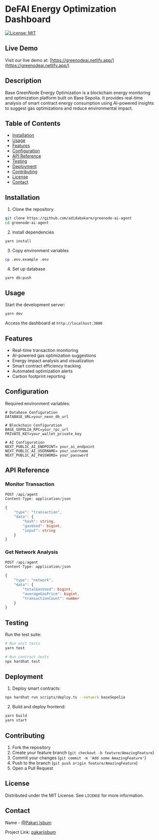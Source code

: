 # DeFAI Energy Optimization Dashboard

[![License: MIT](https://img.shields.io/badge/License-MIT-yellow.svg)](https://opensource.org/licenses/MIT)

## Live Demo

Visit our live demo at: [https://greenodeai.netlify.app/](https://greenodeai.netlify.app/)

## Description

Base GreenNode Energy Optimization is a blockchain energy monitoring and optimization platform built on Base Sepolia. It provides real-time analysis of smart contract energy consumption using AI-powered insights to suggest gas optimizations and reduce environmental impact.

## Table of Contents

- [Installation](#installation)
- [Usage](#usage)
- [Features](#features)
- [Configuration](#configuration)
- [API Reference](#api-reference)
- [Testing](#testing)
- [Deployment](#deployment)
- [Contributing](#contributing)
- [License](#license)
- [Contact](#contact)

## Installation

1. Clone the repository

```bash
git clone https://github.com/adidabakare/greenode-ai-agent
cd greenode-ai-agent
```

2. Install dependencies

```bash
yarn install
```

3. Copy environment variables

```bash
cp .env.example .env
```

4. Set up database

```bash
yarn db:push
```

## Usage

Start the development server:

```bash
yarn dev
```

Access the dashboard at `http://localhost:3000`

## Features

- Real-time transaction monitoring
- AI-powered gas optimization suggestions
- Energy impact analysis and visualization
- Smart contract efficiency tracking
- Automated optimization alerts
- Carbon footprint reporting

## Configuration

Required environment variables:

```env
# Database Configuration
DATABASE_URL=your_neon_db_url

# Blockchain Configuration
BASE_SEPOLIA_RPC=your_rpc_url
PRIVATE_KEY=your_wallet_private_key

# AI Configuration
NEXT_PUBLIC_AI_ENDPOINT= your_ai_endpoint
NEXT_PUBLIC_AI_USERNAME= your_username
NEXT_PUBLIC_AI_PASSWORD= your_password
```

## API Reference

### Monitor Transaction

```typescript
POST /api/agent
Content-Type: application/json

{
    "type": "transaction",
    "data": {
        "hash": string,
        "gasUsed": bigint,
        "input": string
    }
}
```

### Get Network Analysis

```typescript
POST /api/agent
Content-Type: application/json

{
    "type": "network",
    "data": {
        "totalGasUsed": bigint,
        "averageGasPrice": bigint,
        "transactionCount": number
    }
}
```

## Testing

Run the test suite:

```bash
# Run unit tests
yarn test

# Run contract tests
npx hardhat test
```

## Deployment

1. Deploy smart contracts:

```bash
npx hardhat run scripts/deploy.ts --network baseSepolia
```

2. Build and deploy frontend:

```bash
yarn build
yarn start
```

## Contributing

1. Fork the repository
2. Create your feature branch (`git checkout -b feature/AmazingFeature`)
3. Commit your changes (`git commit -m 'Add some AmazingFeature'`)
4. Push to the branch (`git push origin feature/AmazingFeature`)
5. Open a Pull Request

## License

Distributed under the MIT License. See `LICENSE` for more information.

## Contact

Name - [@Pakari Isbum](https://github.com/pakariisbum0)

Project Link: [pakariisbum](https://github.com/pakariisbum0)

